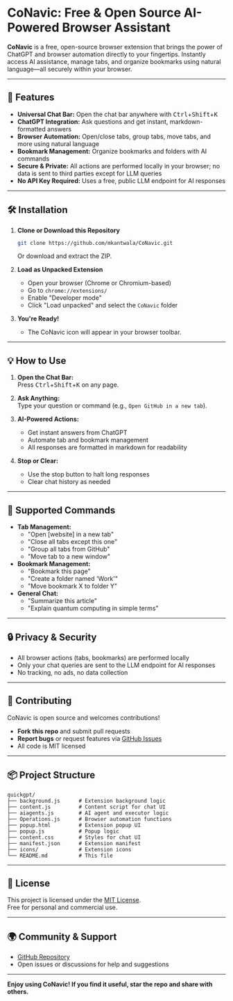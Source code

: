 # CoNavic: Free & Open Source AI-Powered Browser Assistant

**CoNavic** is a free, open-source browser extension that brings the power of ChatGPT and browser automation directly to your fingertips. Instantly access AI assistance, manage tabs, and organize bookmarks using natural language—all securely within your browser.

---

## 🚀 Features

- **Universal Chat Bar:** Open the chat bar anywhere with <kbd>Ctrl</kbd>+<kbd>Shift</kbd>+<kbd>K</kbd>
- **ChatGPT Integration:** Ask questions and get instant, markdown-formatted answers
- **Browser Automation:** Open/close tabs, group tabs, move tabs, and more using natural language
- **Bookmark Management:** Organize bookmarks and folders with AI commands
- **Secure & Private:** All actions are performed locally in your browser; no data is sent to third parties except for LLM queries
- **No API Key Required:** Uses a free, public LLM endpoint for AI responses

---

## 🛠️ Installation

1. **Clone or Download this Repository**
   ```sh
   git clone https://github.com/mkantwala/CoNavic.git
   ```
   Or download and extract the ZIP.

2. **Load as Unpacked Extension**
   - Open your browser (Chrome or Chromium-based)
   - Go to `chrome://extensions/`
   - Enable "Developer mode"
   - Click "Load unpacked" and select the `CoNavic` folder

3. **You're Ready!**
   - The CoNavic icon will appear in your browser toolbar.

---

## 💡 How to Use

1. **Open the Chat Bar:**  
   Press <kbd>Ctrl</kbd>+<kbd>Shift</kbd>+<kbd>K</kbd> on any page.

2. **Ask Anything:**  
   Type your question or command (e.g., `Open GitHub in a new tab`).

3. **AI-Powered Actions:**  
   - Get instant answers from ChatGPT
   - Automate tab and bookmark management
   - All responses are formatted in markdown for readability

4. **Stop or Clear:**  
   - Use the stop button to halt long responses
   - Clear chat history as needed

---

## 🧩 Supported Commands

- **Tab Management:**  
  - "Open [website] in a new tab"
  - "Close all tabs except this one"
  - "Group all tabs from GitHub"
  - "Move tab to a new window"
- **Bookmark Management:**  
  - "Bookmark this page"
  - "Create a folder named 'Work'"
  - "Move bookmark X to folder Y"
- **General Chat:**  
  - "Summarize this article"
  - "Explain quantum computing in simple terms"

---

## 🔒 Privacy & Security

- All browser actions (tabs, bookmarks) are performed locally
- Only your chat queries are sent to the LLM endpoint for AI responses
- No tracking, no ads, no data collection

---

## 👐 Contributing

CoNavic is open source and welcomes contributions!

- **Fork this repo** and submit pull requests
- **Report bugs** or request features via [GitHub Issues](https://github.com/mkantwala/CoNavic/issues)
- All code is MIT licensed

---

## 📦 Project Structure

```
quickgpt/
├── background.js      # Extension background logic
├── content.js         # Content script for chat UI
├── aiagents.js        # AI agent and executor logic
├── Operations.js      # Browser automation functions
├── popup.html         # Extension popup UI
├── popup.js           # Popup logic
├── content.css        # Styles for chat UI
├── manifest.json      # Extension manifest
├── icons/             # Extension icons
└── README.md          # This file
```

---

## 📃 License

This project is licensed under the [MIT License](LICENSE).  
Free for personal and commercial use.

---

## 🌍 Community & Support

- [GitHub Repository](https://github.com/mkantwala/CoNavic)
- Open issues or discussions for help and suggestions

---

**Enjoy using CoNavic! If you find it useful, star the repo and share with others.**
